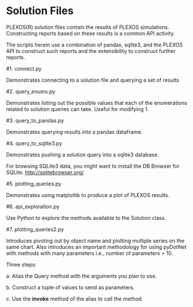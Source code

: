 # Solution Files
PLEXOS(R) solution files contain the results of PLEXOS simulations. Constructing reports 
based on these results is a common API activity.

The scripts herein use a combination of pandas, sqlite3, and the PLEXOS API to construct 
such reports and the extensibility to construct further reports.

#1. connect.py

Demonstrates connecting to a solution file and querying a set of results

#2. query_enums.py

Demonstrates listing out the possible values that each of the enumerations
related to solution queries can take. Useful for modifying 1.

#3. query_to_pandas.py

Demonstrates querying results into a pandas dataframe.

#4. query_to_sqlite3.py

Demonstrates pushing a solution query into a sqlite3 database.

For browsing SQLite3 data, you might want to install the DB Browser for SQLite.
http://sqlitebrowser.org/

#5. plotting_queries.py

Demonstrates using matplotlib to produce a plot of PLEXOS results.

#6. api_exploration.py

Use Python to explore the methods available to the Solution class.

#7. plotting_queries2.py

Introduces pivoting out by object name and plotting multiple series on the
same chart. Also introduces an important methodology for using pyDotNet with
methods with many parameters i.e., number of parameters > 10.

Three steps:

a. Alias the Query method with the arguments you plan to use.

b. Construct a tuple of values to send as parameters.

c. Use the __invoke__ method of the alias to call the method.
